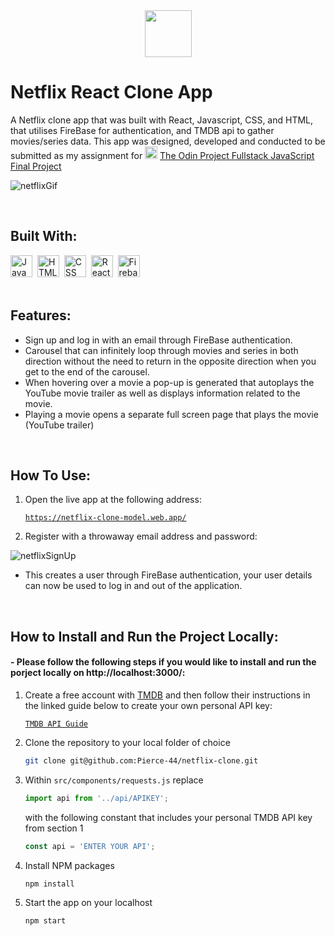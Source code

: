 <div align="center">
  <img src="https://openmoji.org/data/color/svg/1F4D1.svg" height="75px"/>
</div>

# Netflix React Clone App
A Netflix clone app that was built with React, Javascript, CSS, and HTML, that utilises FireBase for authentication, and TMDB api to gather movies/series data. This app was designed, developed and conducted to be submitted as my assignment for <img src="https://www.theodinproject.com/assets/icons/odin-icon-b5b31c073f7417a257003166c98cc23743654715305910c068b93a3bf4d3065d.svg"  width="20" height="20"> [The Odin Project Fullstack JavaScript Final Project](https://www.theodinproject.com/lessons/node-path-javascript-javascript-final-project)

![netflixGif](https://user-images.githubusercontent.com/96740762/179763864-59a1151e-ed3c-484e-b3e6-05646e1cddb2.gif)

<br/>

## Built With:
<div>
  <img src="https://cdn.jsdelivr.net/gh/devicons/devicon/icons/javascript/javascript-original.svg" title="JavaScript" alt="JavaScript" width="35" height="35"/>&nbsp;
  <img src="https://cdn.jsdelivr.net/gh/devicons/devicon/icons/html5/html5-original.svg" title="HTML5" alt="HTML" width="35" height="35"/>&nbsp;
  <img src="https://cdn.jsdelivr.net/gh/devicons/devicon/icons/css3/css3-original.svg"  title="CSS3" alt="CSS" width="35" height="35"/>&nbsp;
  <img src="https://cdn.jsdelivr.net/gh/devicons/devicon/icons/react/react-original.svg" title="React" alt="React" width="35" height="35"/>&nbsp;
  <img src="https://cdn.jsdelivr.net/gh/devicons/devicon/icons/firebase/firebase-plain.svg" title="Firebase" alt="Firebase" width="35" height="35"/>&nbsp;
</div>
<br/>

## Features:
- Sign up and log in with an email through FireBase authentication.
- Carousel that can infinitely loop through movies and series in both direction without the need to return in the opposite direction when you get to the end of the carousel.
- When hovering over a movie a pop-up is generated that autoplays the YouTube movie trailer as well as displays information related to the movie.
- Playing a movie opens a separate full screen page that plays the movie (YouTube trailer)
<br/>

## How To Use:

1. Open the live app at the following address:

   [`https://netflix-clone-model.web.app/`](https://netflix-clone-model.web.app/)

3. Register with a throwaway email address and password:

![netflixSignUp](https://user-images.githubusercontent.com/96740762/179787912-753b522b-150b-4300-9b7e-f97242722127.gif)

- This creates a user through FireBase authentication, your user details can now be used to log in and out of the application.
<br/>

## How to Install and Run the Project Locally:
#### - Please follow the following steps if you would like to install and run the porject locally on http://localhost:3000/:

1. Create a free account with [TMDB](https://www.themoviedb.org/signup) and then follow their instructions in the linked guide below to create your own personal API key:

   [`TMDB API Guide`](https://developers.themoviedb.org/3/getting-started/introduction) 

2. Clone the repository to your local folder of choice
   ```sh
   git clone git@github.com:Pierce-44/netflix-clone.git
   ```


3. Within `src/components/requests.js` replace 
    ```js
    import api from '../api/APIKEY';
    ```
   with the following constant that includes your personal TMDB API key from section 1
   ```js
   const api = 'ENTER YOUR API';
   ```

4. Install NPM packages
   ```sh
   npm install
   ```

5. Start the app on your localhost
   ```js
   npm start
   ```
